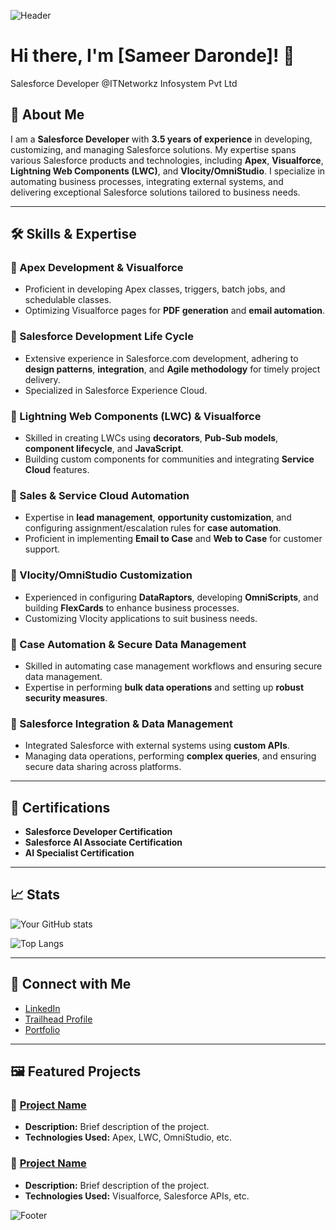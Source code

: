 ![Header](./Header-Image.png)
# Hi there, I'm [Sameer Daronde]! 👋 
Salesforce Developer @ITNetworkz Infosystem Pvt Ltd



## 🚀 About Me
I am a **Salesforce Developer** with **3.5 years of experience** in developing, customizing, 
and managing Salesforce solutions. My expertise spans various Salesforce products and technologies, 
including **Apex**, **Visualforce**, **Lightning Web Components (LWC)**, and **Vlocity/OmniStudio**. 
I specialize in automating business processes, integrating external systems, and delivering exceptional Salesforce solutions tailored to business needs.

---

## 🛠️ Skills & Expertise

### 🔹 Apex Development & Visualforce
- Proficient in developing Apex classes, triggers, batch jobs, and schedulable classes.
- Optimizing Visualforce pages for **PDF generation** and **email automation**.

### 🔹 Salesforce Development Life Cycle
- Extensive experience in Salesforce.com development, adhering to **design patterns**, **integration**, and **Agile methodology** for timely project delivery.
- Specialized in Salesforce Experience Cloud.

### 🔹 Lightning Web Components (LWC) & Visualforce
- Skilled in creating LWCs using **decorators**, **Pub-Sub models**, **component lifecycle**, and **JavaScript**.
- Building custom components for communities and integrating **Service Cloud** features.

### 🔹 Sales & Service Cloud Automation
- Expertise in **lead management**, **opportunity customization**, and configuring assignment/escalation rules for **case automation**.
- Proficient in implementing **Email to Case** and **Web to Case** for customer support.

### 🔹 Vlocity/OmniStudio Customization
- Experienced in configuring **DataRaptors**, developing **OmniScripts**, and building **FlexCards** to enhance business processes.
- Customizing Vlocity applications to suit business needs.

### 🔹 Case Automation & Secure Data Management
- Skilled in automating case management workflows and ensuring secure data management.
- Expertise in performing **bulk data operations** and setting up **robust security measures**.

### 🔹 Salesforce Integration & Data Management
- Integrated Salesforce with external systems using **custom APIs**.
- Managing data operations, performing **complex queries**, and ensuring secure data sharing across platforms.

---

## 🌟 Certifications
- **Salesforce Developer Certification**
- **Salesforce AI Associate Certification**
- **AI Specialist Certification**

---

## 📈 Stats
![Your GitHub stats](https://github-readme-stats.vercel.app/api?username=YourGitHubUsername&show_icons=true&theme=radical)

![Top Langs](https://github-readme-stats.vercel.app/api/top-langs/?username=YourGitHubUsername&layout=compact&theme=radical)

---

## 🤝 Connect with Me
- [LinkedIn](www.linkedin.com/in/sameer-daronde-924a4885)
- [Trailhead Profile](https://trailblazer.me/id/sdaronde)
- [Portfolio](https://yourportfolio.com)

---

## 🖼️ Featured Projects

### 🔗 [Project Name](https://github.com/YourGitHubUsername/ProjectRepo)
- **Description:** Brief description of the project.
- **Technologies Used:** Apex, LWC, OmniStudio, etc.

### 🔗 [Project Name](https://github.com/YourGitHubUsername/ProjectRepo)
- **Description:** Brief description of the project.
- **Technologies Used:** Visualforce, Salesforce APIs, etc.

![Footer](https://via.placeholder.com/1200x100.png?text=Thank+You+for+Visiting!)

